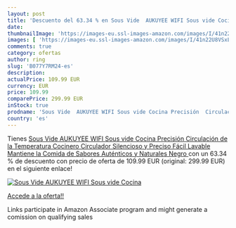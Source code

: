 ```yaml
---
layout: post
title: 'Descuento del 63.34 % en Sous Vide  AUKUYEE WIFI Sous vide Cocina'
date: 
thumbnailImage: 'https://images-eu.ssl-images-amazon.com/images/I/41n22U8VSxL._SL200_.jpg'
images: [ 'https://images-eu.ssl-images-amazon.com/images/I/41n22U8VSxL._SL200_.jpg' ]
comments: true
category: ofertas
author: ring
slug: 'B077Y7RM24-es'
description:
actualPrice: 109.99 EUR
currency: EUR
price: 109.99
comparePrice: 299.99 EUR
inStock: true
prodname: 'Sous Vide  AUKUYEE WIFI Sous vide Cocina Precisión  Circulación de la Temperatura  Cocinero Circulador  Silencioso y Preciso  Fácil Lavable  Mantiene la Comida de Sabores Auténticos y Naturales Negro '
country: 'es'
---
```


Tienes [Sous Vide  AUKUYEE WIFI Sous vide Cocina Precisión  Circulación de la Temperatura  Cocinero Circulador  Silencioso y Preciso  Fácil Lavable  Mantiene la Comida de Sabores Auténticos y Naturales Negro ](https://www.amazon.es/dp/B077Y7RM24/?tag=tolees-21) con un 63.34 % de descuento con precio de oferta de 109.99 EUR (original: 299.99 EUR) en el siguiente enlace!

[![Sous Vide  AUKUYEE WIFI Sous vide Cocina](https://images-eu.ssl-images-amazon.com/images/I/41n22U8VSxL._SL200_.jpg)](https://www.amazon.es/dp/B077Y7RM24/?tag=tolees-21)

[Accede a la oferta!!](https://www.amazon.es/dp/B077Y7RM24/?tag=tolees-21)

Links participate in Amazon Associate program and might generate a comission on qualifying sales


